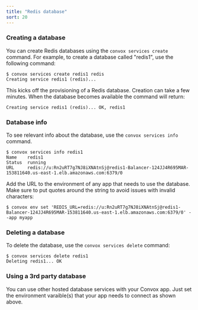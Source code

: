 ```yaml
---
title: "Redis database"
sort: 20
---
```

### Creating a database

You can create Redis databases using the `convox services create` command. For example, to create a database called "redis1", use the following command:

    $ convox services create redis1 redis
    Creating service redis1 (redis)...

This kicks off the provisioning of a Redis database. Creation can take a few minutes. When the database becomes available the command will return:

    Creating service redis1 (redis)... OK, redis1

### Database info

To see relevant info about the database, use the `convox services info` command.

    $ convox services info redis1
    Name    redis1
    Status  running
    URL     redis://u:Rn2uRT7g7NJ8iXNAtnSj@redis1-Balancer-124JJ4R695MAR-153811640.us-east-1.elb.amazonaws.com:6379/0

Add the URL to the environment of any app that needs to use the database. Make sure to put quotes around the string to avoid issues with invalid characters:

    $ convox env set 'REDIS_URL=redis://u:Rn2uRT7g7NJ8iXNAtnSj@redis1-Balancer-124JJ4R695MAR-153811640.us-east-1.elb.amazonaws.com:6379/0' --app myapp

### Deleting a database

To delete the database, use the `convox services delete` command:

    $ convox services delete redis1
    Deleting redis1... OK

### Using a 3rd party database

You can use other hosted database services with your Convox app. Just set the environment varaible(s) that your app needs to connect as shown above.
